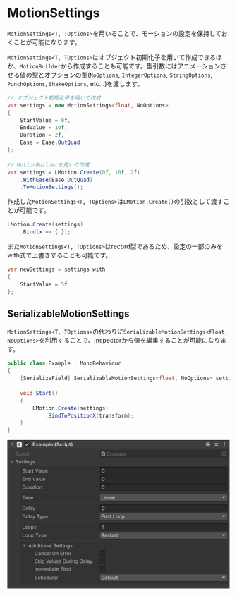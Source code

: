 # MotionSettings

`MotionSettings<T, TOptions>`を用いることで、モーションの設定を保持しておくことが可能になります。

`MotionSettings<T, TOptions>`はオブジェクト初期化子を用いて作成できるほか、`MotionBuilder`から作成することも可能です。型引数にはアニメーションさせる値の型とオプションの型(`NoOptions`, `IntegerOptions`, `StringOptions`, `PunchOptions`, `ShakeOptions`, etc...)を渡します。

```cs
// オブジェクト初期化子を用いて作成
var settings = new MotionSettings<float, NoOptions>
{
    StartValue = 0f,
    EndValue = 10f,
    Duration = 2f,
    Ease = Ease.OutQuad
};

// MotionBuilderを用いて作成
var settings = LMotion.Create(0f, 10f, 2f)
    .WithEase(Ease.OutQuad)
    .ToMotionSettings();
```

作成した`MotionSettings<T, TOptions>`は`LMotion.Create()`の引数として渡すことが可能です。

```cs
LMotion.Create(settings)
    .Bind(x => { });
```

また`MotionSettings<T, TOptions>`はrecord型であるため、設定の一部のみをwith式で上書きすることも可能です。

```cs
var newSettings = settings with
{
    StartValue = 5f
};
```

## SerializableMotionSettings

`MotionSettings<T, TOptions>`の代わりに`SerializableMotionSettings<float, NoOptions>`を利用することで、Inspectorから値を編集することが可能になります。

```cs
public class Example : MonoBehaviour
{
    [SerializeField] SerializableMotionSettings<float, NoOptions> settings;

    void Start()
    {
        LMotion.Create(settings)
            .BindToPositionX(transform);
    }
}
```

![img](../../images/img-serializable-motion-settings-inspector.png)
